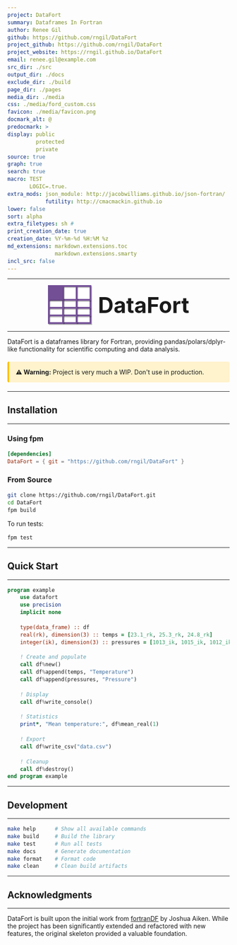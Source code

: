 ```yaml
---
project: DataFort
summary: Dataframes In Fortran
author: Renee Gil
github: https://github.com/rngil/DataFort
project_github: https://github.com/rngil/DataFort
project_website: https://rngil.github.io/DataFort
email: renee.gil@example.com
src_dir: ./src
output_dir: ./docs
exclude_dir: ./build
page_dir: ./pages
media_dir: ./media
css: ./media/ford_custom.css
favicon: ./media/favicon.png
docmark_alt: @
predocmark: >
display: public
         protected
         private
source: true
graph: true
search: true
macro: TEST
       LOGIC=.true.
extra_mods: json_module: http://jacobwilliams.github.io/json-fortran/
            futility: http://cmacmackin.github.io
lower: false
sort: alpha
extra_filetypes: sh #
print_creation_date: true
creation_date: %Y-%m-%d %H:%M %z
md_extensions: markdown.extensions.toc
               markdown.extensions.smarty
incl_src: false
---
```

---

<p align="center" style="margin: 0; padding: 0;">
  <img src="media/logo.png" alt="DataFort logo" width="100" style="vertical-align:middle; margin-right: 10px;"/> <span style="font-size:3.5em; font-weight:bold; vertical-align:middle;">DataFort</span>
</p>

---

DataFort is a dataframes library for Fortran, providing pandas/polars/dplyr-like functionality for scientific computing and data analysis.

<div style="background-color: #fff3cd; border-left: 4px solid #ffc107; padding: 15px; margin: 20px 0; border-radius: 4px;">
  <strong>⚠️ Warning:</strong> Project is very much a WIP. Don't use in production.
</div>


---
## Installation
---

### Using fpm

```toml
[dependencies]
DataFort = { git = "https://github.com/rngil/DataFort" }
```

### From Source

```bash
git clone https://github.com/rngil/DataFort.git
cd DataFort
fpm build
```

To run tests:
```bash
fpm test
```

---
## Quick Start
--- 

```fortran
program example
    use datafort
    use precision
    implicit none

    type(data_frame) :: df
    real(rk), dimension(3) :: temps = [23.1_rk, 25.3_rk, 24.8_rk]
    integer(ik), dimension(3) :: pressures = [1013_ik, 1015_ik, 1012_ik]

    ! Create and populate
    call df%new()
    call df%append(temps, "Temperature")
    call df%append(pressures, "Pressure")

    ! Display
    call df%write_console()

    ! Statistics
    print*, "Mean temperature:", df%mean_real(1)

    ! Export
    call df%write_csv("data.csv")

    ! Cleanup
    call df%destroy()
end program example
```

--- 
## Development
--- 

```bash
make help      # Show all available commands
make build     # Build the library
make test      # Run all tests
make docs      # Generate documentation
make format    # Format code
make clean     # Clean build artifacts
```

--- 
## Acknowledgments
--- 

DataFort is built upon the initial work from [fortranDF](https://github.com/jaiken17/fortranDF) by Joshua Aiken. While the project has been significantly extended and refactored with new features, the original skeleton provided a valuable foundation.
